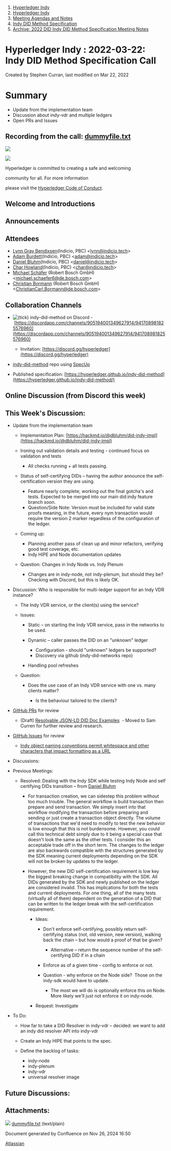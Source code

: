 1. [Hyperledger Indy](index.html)
2. [Hyperledger Indy](Hyperledger-Indy_19464194.html)
3. [Meeting Agendas and Notes](Meeting-Agendas-and-Notes_19464715.html)
4. [Indy DID Method Specification](Indy-DID-Method-Specification_19465516.html)
5. [Archive: 2022 DID Indy DID Method Specification Meeting Notes](19465839.html)

# Hyperledger Indy : 2022-03-22: Indy DID Method Specification Call

Created by Stephen Curran, last modified on Mar 22, 2022

# Summary

- Update from the implementation team
- Discussion about indy-vdr and multiple ledgers
- Open PRs and Issues

## Recording from the call: [dummyfile.txt](#)

![](https://wiki.hyperledger.org/download/attachments/29034696/Antitrustnotice.png?version=1&modificationDate=1581695654000&api=v2)

![](https://wiki.hyperledger.org/download/attachments/2392771/welcome.png?version=2&modificationDate=1572450107000&api=v2)

Hyperledger is committed to creating a safe and welcoming

community for all. For more information

please visit the [Hyperledger Code of Conduct](https://lf-hyperledger.atlassian.net/wiki/spaces/HYP/pages/19595281/Hyperledger+Code+of+Conduct).

## Welcome and Introductions

## Announcements

## Attendees

- [Lynn Gray Bendixsen](https://lf-hyperledger.atlassian.net/wiki/people/618ec0fbe1b3e0006978ab61?ref=confluence)(Indicio, PBC) &lt;lynn@indicio.tech&gt;
- [Adam Burdett](https://lf-hyperledger.atlassian.net/wiki/people/557058:089ba491-66a4-4ec7-a78b-6be560fa21ca?ref=confluence)(Indicio, PBC) &lt;adam@indicio.tech&gt;
- [Daniel Bluhm](https://lf-hyperledger.atlassian.net/wiki/people/712020:c322d585-d6d2-4479-a990-b91fac45db1c?ref=confluence)(Indicio, PBC) &lt;daniel@indicio.tech&gt;
- [Char Howland](https://lf-hyperledger.atlassian.net/wiki/people/60998bf1dafdf00068e21bae?ref=confluence)(Indicio, PBC) &lt;char@indicio.tech&gt;
- [Michael Schäfer](https://lf-hyperledger.atlassian.net/wiki/people/5fad776881b28800781eba81?ref=confluence) (Robert Bosch GmbH) &lt;michael.schaefer6@de.bosch.com&gt;
- [Christian Bormann](https://lf-hyperledger.atlassian.net/wiki/people/712020:402bd53a-7b29-43cf-927d-955c323c7ed7?ref=confluence) (Robert Bosch GmbH) &lt;ChristianCarl.Bormann@de.bosch.com&gt;

## Collaboration Channels

- ![(tick)](images/icons/emoticons/check.png) indy-did-method on Discord - [https://discordapp.com/channels/905194001349627914/941708981825576960](https://discordapp.com/channels/905194001349627914/941708981825576960)
  
  - Invitation: [https://discord.gg/hyperledger](https://discord.gg/hyperledger)
- [indy-did-method](https://github.com/hyperledger/indy-did-method) repo using [SpecUp](https://github.com/decentralized-identity/spec-up)
- Published specification: [https://hyperledger.github.io/indy-did-method](https://hyperledger.github.io/indy-did-method/)

## Online Discussion (from Discord this week)

## This Week's Discussion:

- Update from the implementation team
  
  - Implementation Plan: [https://hackmd.io/@dbluhm/did-indy-impl](https://hackmd.io/@dbluhm/did-indy-impl)
  - Ironing out validation details and testing - continued focus on validation and tests
    
    - All checks running + all tests passing.
  - Status of self-certifying DIDs – having the author announce the self-certification version they are using.
    
    - Feature nearly complete; working out the final gotcha's and tests. Expected to be merged into our main did:indy feature branch soon.
    - Question/Side Note: Version must be included for valid state proofs meaning, in the future, every nym transaction would require the version 2 marker regardless of the configuration of the ledger.
  - Coming up:
    
    - Planning another pass of clean up and minor refactors, verifying good test coverage, etc.
    - Indy HIPE and Node documentation updates
  - Question: Changes in Indy Node vs. Indy Plenum
    
    - Changes are in indy-node, not indy-plenum, but should they be?  Checking with Discord, but this is likely OK.
- Discussion: Who is responsible for multi-ledger support for an Indy VDR instance?
  
  - The Indy VDR service, or the client(s) using the service?
  - Issues:
    
    - Static – on starting the Indy VDR service, pass in the networks to be used.
    - Dynamic – caller passes the DID on an "unknown" ledger
      
      - Configuration - should "unknown" ledgers be supported?
      - Discovery via github (indy-did-networks repo)
    - Handling pool refreshes
  - Question:
    
    - Does the use case of an Indy VDR service with one vs. many clients matter?
      
      - Is the behaviour tailored to the clients?
- [GitHub PRs](https://github.com/hyperledger/indy-did-method/pulls) for review
  
  - (Draft) [Resolvable JSON-LD DID Doc Examples](https://github.com/hyperledger/indy-did-method/pull/55)  - Moved to Sam Curren for further review and research.
- [GitHub Issues](https://github.com/hyperledger/indy-did-method/issues) for review
  
  - [Indy object naming conventions permit whitespace and other characters that impact formatting as a URL](https://github.com/hyperledger/indy-did-method/issues/59)
- Discussions:
- Previous Meetings:
  
  - Resolved: Dealing with the Indy SDK while testing Indy Node and self certifying DIDs transition – from [Daniel Bluhm](https://lf-hyperledger.atlassian.net/wiki/people/712020:c322d585-d6d2-4479-a990-b91fac45db1c?ref=confluence)
    
    - For transaction creation, we can sidestep this problem without too much trouble. The general workflow is build transaction then prepare and send transaction. We simply insert into that workflow modifying the transaction before preparing and sending or just create a transaction object directly. The volume of transactions that we'd need to modify to test the new behavior is low enough that this is not burdensome. However, you could call this technical debt simply due to it being a special case that doesn't look the same as the other tests. I consider this an acceptable trade off in the short term. The changes to the ledger are also backwards compatible with the structures generated by the SDK meaning current deployments depending on the SDK will not be broken by updates to the ledger.
    - However, the new DID self-certification requirement is low key the biggest breaking change in compatibility with the SDK. All DIDs generated by the SDK and newly published on the ledger are considered invalid. This has implications for both the tests and current deployments. For one thing, all of the many tests (virtually all of them) dependent on the generation of a DID that can be written to the ledger break with the self-certification requirement.
      
      - Ideas:
        
        - Don't enforce self-certifying, possibly return self-certifying status (not, old version, new version), walking back the chain – but how would a proof of that be given?
          
          - Alternative – return the sequence number of the self-certifying DID if in a chain
        - Enforce as of a given time - config to enforce or not.
        - Question - why enforce on the Node side?  Those on the indy-sdk would have to update.
          
          - The most we will do is optionally enforce this on Node. More likely we'll just not enforce it on indy-node.
      - Request: Investigate
- To Do:
  
  - How far to take a DID Resolver in indy-vdr – decided: we want to add an indy did resolver API into indy-vdr
  - Create an Indy HIPE that points to the spec.
  - Define the backlog of tasks:
    
    - indy-node
    - indy-plenum
    - indy-vdr
    - universal resolver image

## Future Discussions:

## Attachments:

![](images/icons/bullet_blue.gif) [dummyfile.txt](attachments/19464573/19466065.txt) (text/plain)

Document generated by Confluence on Nov 26, 2024 16:50

[Atlassian](http://www.atlassian.com/)

